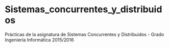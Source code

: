 # Sistemas_concurrentes_y_distribuidos
Prácticas de la asignatura de Sistemas Concurrentes y Distribuidos - Grado Ingeniería Informática 2015/2016
